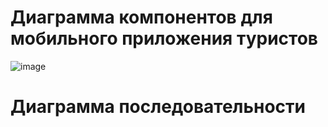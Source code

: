 # Диаграмма компонентов для мобильного приложения туристов

![image](https://github.com/miamib34ch/HSE-SoftwareArchitecture/assets/77894393/da7a70c0-beb5-4b1e-89eb-9ae8ca3b23a8)

# Диаграмма последовательности

